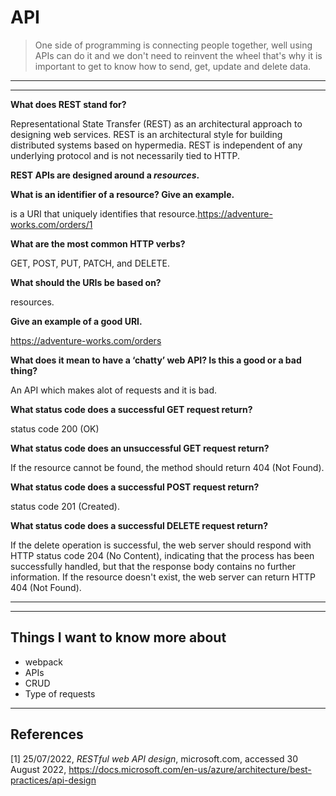 # API

> One side of programming is connecting people together, well using APIs can do it and we don't need to reinvent the wheel that's why it is important to get to know how to send, get, update and delete data.

---
---

**What does REST stand for?**

Representational State Transfer (REST) as an architectural approach to designing web services. REST is an architectural style for building distributed systems based on hypermedia. REST is independent of any underlying protocol and is not necessarily tied to HTTP.

**REST APIs are designed around a _resources_.**

**What is an identifier of a resource? Give an example.**

is a URI that uniquely identifies that resource.<https://adventure-works.com/orders/1>

**What are the most common HTTP verbs?**

GET, POST, PUT, PATCH, and DELETE.

**What should the URIs be based on?**

resources.

**Give an example of a good URI.**

<https://adventure-works.com/orders>

**What does it mean to have a ‘chatty’ web API? Is this a good or a bad thing?**

An API which makes alot of requests and it is bad.

**What status code does a successful GET request return?**

status code 200 (OK)

**What status code does an unsuccessful GET request return?**

If the resource cannot be found, the method should return 404 (Not Found).

**What status code does a successful POST request return?**

status code 201 (Created).

**What status code does a successful DELETE request return?**

If the delete operation is successful, the web server should respond with HTTP status code 204 (No Content), indicating that the process has been successfully handled, but that the response body contains no further information. If the resource doesn't exist, the web server can return HTTP 404 (Not Found).

---
---

## Things I want to know more about

- webpack
- APIs
- CRUD
- Type of requests

 ---

## References

[1]  25/07/2022, _RESTful web API design_, microsoft.com, accessed 30 August 2022, <https://docs.microsoft.com/en-us/azure/architecture/best-practices/api-design>
